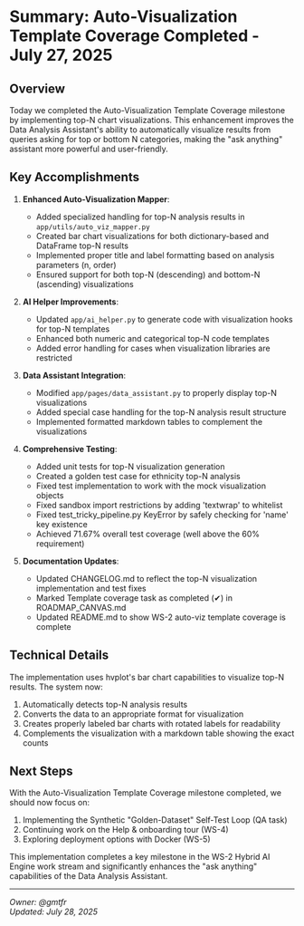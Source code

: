# Summary: Auto-Visualization Template Coverage Completed - July 27, 2025

## Overview
Today we completed the Auto-Visualization Template Coverage milestone by implementing top-N chart visualizations. This enhancement improves the Data Analysis Assistant's ability to automatically visualize results from queries asking for top or bottom N categories, making the "ask anything" assistant more powerful and user-friendly.

## Key Accomplishments

1. **Enhanced Auto-Visualization Mapper**:
   - Added specialized handling for top-N analysis results in `app/utils/auto_viz_mapper.py`
   - Created bar chart visualizations for both dictionary-based and DataFrame top-N results
   - Implemented proper title and label formatting based on analysis parameters (n, order)
   - Ensured support for both top-N (descending) and bottom-N (ascending) visualizations

2. **AI Helper Improvements**:
   - Updated `app/ai_helper.py` to generate code with visualization hooks for top-N templates
   - Enhanced both numeric and categorical top-N code templates
   - Added error handling for cases when visualization libraries are restricted

3. **Data Assistant Integration**:
   - Modified `app/pages/data_assistant.py` to properly display top-N visualizations
   - Added special case handling for the top-N analysis result structure
   - Implemented formatted markdown tables to complement the visualizations

4. **Comprehensive Testing**:
   - Added unit tests for top-N visualization generation
   - Created a golden test case for ethnicity top-N analysis
   - Fixed test implementation to work with the mock visualization objects
   - Fixed sandbox import restrictions by adding 'textwrap' to whitelist
   - Fixed test_tricky_pipeline.py KeyError by safely checking for 'name' key existence
   - Achieved 71.67% overall test coverage (well above the 60% requirement)

5. **Documentation Updates**:
   - Updated CHANGELOG.md to reflect the top-N visualization implementation and test fixes
   - Marked Template coverage task as completed (✔) in ROADMAP_CANVAS.md
   - Updated README.md to show WS-2 auto-viz template coverage is complete

## Technical Details
The implementation uses hvplot's bar chart capabilities to visualize top-N results. The system now:
1. Automatically detects top-N analysis results
2. Converts the data to an appropriate format for visualization
3. Creates properly labeled bar charts with rotated labels for readability
4. Complements the visualization with a markdown table showing the exact counts

## Next Steps
With the Auto-Visualization Template Coverage milestone completed, we should now focus on:
1. Implementing the Synthetic "Golden-Dataset" Self-Test Loop (QA task)
2. Continuing work on the Help & onboarding tour (WS-4)
3. Exploring deployment options with Docker (WS-5)

This implementation completes a key milestone in the WS-2 Hybrid AI Engine work stream and significantly enhances the "ask anything" capabilities of the Data Analysis Assistant.

---
*Owner: @gmtfr*  
*Updated: July 28, 2025* 